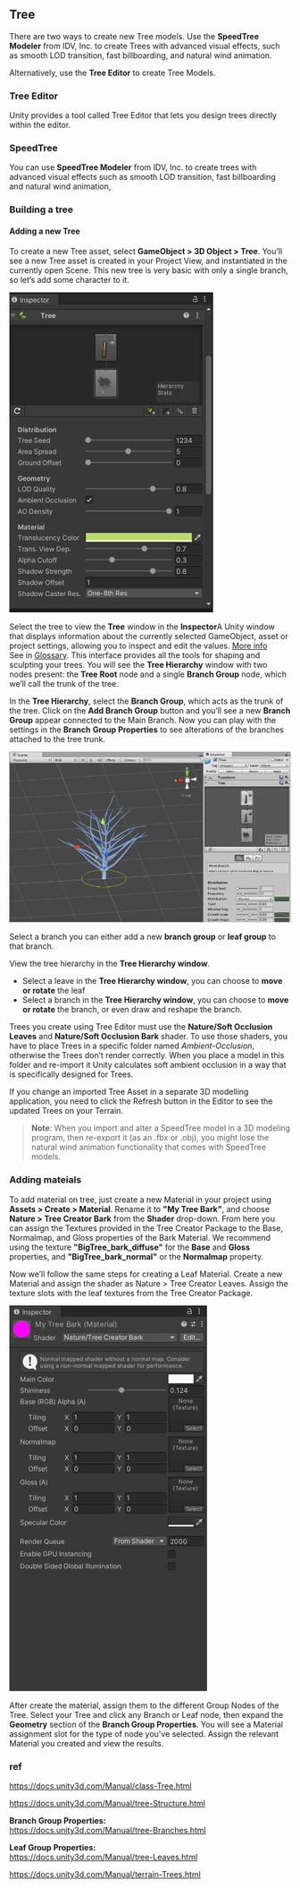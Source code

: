 ## Tree
There are two ways to create new Tree models. Use the **SpeedTree Modeler** from IDV, Inc. to create Trees with advanced visual effects, such as smooth LOD transition, fast billboarding, and natural wind animation. 

Alternatively, use the **Tree Editor** to create Tree Models.



### Tree Editor
Unity provides a tool called Tree Editor that lets you design trees directly within the editor.

### SpeedTree
You can use **SpeedTree Modeler** from IDV, Inc. to create trees with advanced visual effects such as smooth LOD
transition, fast billboarding and natural wind animation,
 
 
### Building a tree

#### Adding a new Tree
To create a new Tree asset, select **GameObject > 3D Object > Tree**. You’ll see a new Tree asset is created in your Project View, and instantiated in the currently open Scene. This new tree is very basic with only a single branch, so let’s add some character to it.


![](./img/tree_inspector.png)

Select the tree to view the **Tree** window in the **Inspector**A Unity window that displays information about the currently selected GameObject, asset or project settings, allowing you to inspect and edit the values. [More info](https://docs.unity3d.com/Manual/tree-FirstTree.htmlUsingTheInspector.html)  
See in [Glossary](https://docs.unity3d.com/Manual/tree-FirstTree.htmlGlossary.html#Inspector). This interface provides all the tools for shaping and sculpting your trees. You will see the **Tree Hierarchy** window with two nodes present: the **Tree Root** node and a single **Branch Group** node, which we’ll call the trunk of the tree.

In the **Tree Hierarchy**, select the **Branch Group**, which acts as the trunk of the tree. Click on the **Add Branch Group** button and you’ll see a new **Branch Group** appear connected to the Main Branch. Now you can play with the settings in the **Branch** **Group Properties** to see alterations of the branches attached to the tree trunk.



![](./img/TreeCreator-AddingBranches1.jpg)


Select a branch you can either add a new **branch group** or **leaf group** to that branch. 

View the tree hierarchy in the **Tree Hierarchy window**.


- Select a leave in the **Tree Hierarchy window**, you can choose to **move or rotate** the leaf
- Select a branch in the **Tree Hierarchy window**, you can choose to **move or rotate** the branch, or even draw and reshape the branch.

Trees you create using Tree Editor must use the **Nature/Soft Occlusion Leaves** and **Nature/Soft Occlusion Bark** shader. To use those shaders, you have to place Trees in a specific folder named _Ambient-Occlusion_, otherwise the Trees don’t render correctly. When you place a model in this folder and re-import it Unity calculates soft ambient occlusion in a way that is specifically designed for Trees.

If you change an imported Tree Asset in a separate 3D modelling application, you need to click the Refresh button in the Editor to see the updated Trees on your Terrain.

> **Note**: When you import and alter a SpeedTree model in a 3D modeling program, then re-export it (as an .fbx or .obj), you might lose the natural wind animation functionality that comes with SpeedTree models.

### Adding mateials

To add material on tree, just create a new Material in your project using **Assets > Create > Material**. Rename it to **"My Tree Bark"**, and choose **Nature > Tree Creator Bark** from the **Shader** drop-down. From here you can assign the Textures
 provided in the Tree Creator Package to the Base, Normalmap, and Gloss properties of the Bark Material. We recommend using the texture **"BigTree_bark_diffuse"** for the **Base** and **Gloss** properties, and **"BigTree_bark_normal"** or the **Normalmap** property.

Now we’ll follow the same steps for creating a Leaf Material. Create a new Material and assign the shader as Nature > Tree Creator Leaves. Assign the texture slots with the leaf textures from the Tree Creator Package.

![](./img/Tree_material.png)

After create the material, assign them to the different Group Nodes of the Tree. Select your Tree and click any Branch or Leaf node, then expand the **Geometry** section of the **Branch Group Properties**. You will see a Material assignment slot for the type of node you’ve selected. Assign the relevant Material you created and view the results.




### ref 
https://docs.unity3d.com/Manual/class-Tree.html

https://docs.unity3d.com/Manual/tree-Structure.html

**Branch Group Properties:** \
https://docs.unity3d.com/Manual/tree-Branches.html

**Leaf Group Properties:** \
https://docs.unity3d.com/Manual/tree-Leaves.html

https://docs.unity3d.com/Manual/terrain-Trees.html
